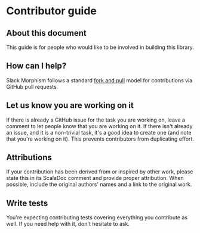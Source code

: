 # Contributor guide

## About this document

This guide is for people who would like to be involved in building this library.

## How can I help?
Slack Morphism follows a standard [fork and pull](https://help.github.com/articles/using-pull-requests/) 
model for contributions via GitHub pull requests.

## Let us know you are working on it
If there is already a GitHub issue for the task you are working on,
leave a comment to let people know that you are working on it. If
there isn't already an issue, and it is a non-trivial task, it's a good
idea to create one (and note that you're working on it). This prevents
contributors from duplicating effort.

## Attributions

If your contribution has been derived from or inspired by other work, please
state this in its ScalaDoc comment and provide proper attribution. When
possible, include the original authors' names and a link to the original work.

## Write tests
You're expecting contributing tests covering everything you contribute as well. 
If you need help with it, don't hesitate to ask.
